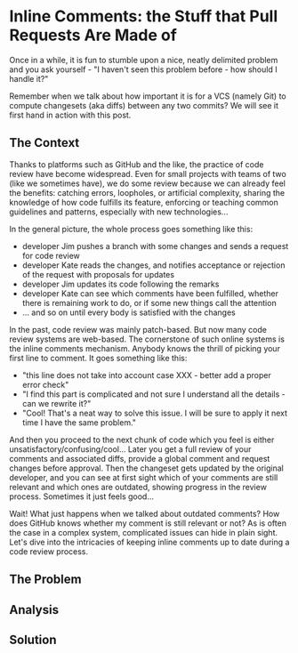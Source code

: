 Inline Comments: the Stuff that Pull Requests Are Made of
=========================================================

Once in a while, it is fun to stumble upon a nice, neatly delimited problem and you ask yourself - "I haven't seen this problem before - how should I handle it?"

Remember when we talk about how important it is for a VCS (namely Git) to compute changesets (aka diffs) between any two commits? We will see it first hand in action with this post.


The Context
-----------

Thanks to platforms such as GitHub and the like, the practice of code review have become widespread. Even for small projects with teams of two (like we sometimes have), we do some review because we can already feel the benefits: catching errors, loopholes, or artificial complexity, sharing the knowledge of how code fulfills its feature, enforcing or teaching common guidelines and patterns, especially with new technologies...

In the general picture, the whole process goes something like this:

- developer Jim pushes a branch with some changes and sends a request for code review
- developer Kate reads the changes, and notifies acceptance or rejection of the request with proposals for updates
- developer Jim updates its code following the remarks
- developer Kate can see which comments have been fulfilled, whether there is remaining work to do, or if some new things call the attention
- ... and so on until every body is satisfied with the changes

In the past, code review was mainly patch-based. But now many code review systems are web-based. The cornerstone of such online systems is the inline comments mechanism. Anybody knows the thrill of picking your first line to comment. It goes something like this:

- "this line does not take into account case XXX - better add a proper error check"
- "I find this part is complicated and not sure I understand all the details - can we rewrite it?"
- "Cool! That's a neat way to solve this issue. I will be sure to apply it next time I have the same problem."

And then you proceed to the next chunk of code which you feel is either unsatisfactory/confusing/cool... Later you get a full review of your comments and associated diffs, provide a global comment and request changes before approval. Then the changeset gets updated by the original developer, and you can see at first sight which of your comments are still relevant and which ones are outdated, showing progress in the review process. Sometimes it just feels good...

Wait! What just happens when we talked about outdated comments? How does GitHub knows whether my comment is still relevant or not? As is often the case in a complex system, complicated issues can hide in plain sight. Let's dive into the intricacies of keeping inline comments up to date during a code review process.

The Problem
-----------

Analysis
--------

Solution
--------
